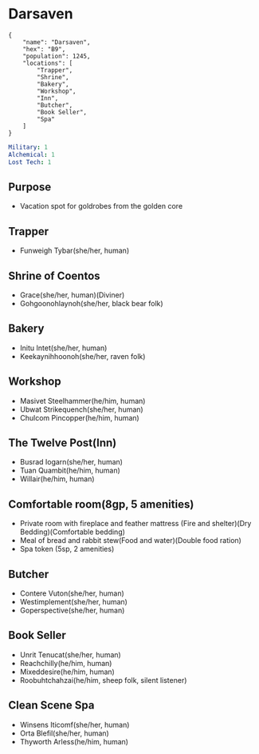 # Darsaven

```
{
    "name": "Darsaven",
    "hex": "B9",
    "population": 1245,
    "locations": [
        "Trapper",
        "Shrine",
        "Bakery",
        "Workshop",
        "Inn",
        "Butcher",
        "Book Seller",
        "Spa"
    ]
}
```
```yml
Military: 1
Alchemical: 1
Lost Tech: 1
```
## Purpose
- Vacation spot for goldrobes from the golden core

## Trapper
- Funweigh Tybar(she/her, human)

## Shrine of Coentos
- Grace(she/her, human)(Diviner)
- Gohgoonohlaynoh(she/her, black bear folk)

## Bakery
- Initu Intet(she/her, human)
- Keekaynihhoonoh(she/her, raven folk)

## Workshop
- Masivet Steelhammer(he/him, human)
- Ubwat Strikequench(she/her, human)
- Chulcom Pincopper(he/him, human)

## The Twelve Post(Inn)
- Busrad Iogarn(she/her, human)
- Tuan Quambit(he/him, human)
- Willair(he/him, human)

## Comfortable room(8gp, 5 amenities)
- Private room with fireplace and feather mattress (Fire and shelter)(Dry Bedding)(Comfortable bedding)
- Meal of bread and rabbit stew(Food and water)(Double food ration)
- Spa token (5sp, 2 amenities)

## Butcher
- Contere Vuton(she/her, human)
- Westimplement(she/her, human)
- Goperspective(she/her, human)

## Book Seller
- Unrit Tenucat(she/her, human)
- Reachchilly(he/him, human)
- Mixeddesire(he/him, human)
- Roobuhtchahzai(he/him, sheep folk, silent listener)

## Clean Scene Spa
- Winsens Iticomf(she/her, human)
- Orta Blefil(she/her, human)
- Thyworth Arless(he/him, human)